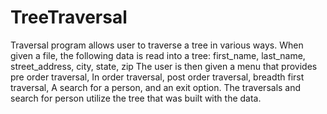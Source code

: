 # TreeTraversal
Traversal program allows user to traverse a tree in various ways. When given a file, the following data is read into a tree: first_name, last_name, street_address, city, state, zip The user is then given a menu that provides pre order traversal, In order traversal, post order traversal, breadth first traversal, A search for a person, and an exit option. The traversals and search for person utilize the tree that was built with the data.
